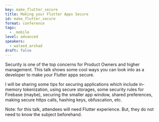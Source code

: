 ```yaml
---
key: make_flutter_secure
title: Making your Flutter Apps Secure
id: make_flutter_secure
format: conference
tags:
  - _mobile
level: advanced
speakers:
  - waleed_arshad
draft: false
---
```


Security is one of the top concerns for Product Owners and higher management. This talk shows some cool ways you can look into as a developer to make your Flutter apps secure.

I will be sharing some tips for securing applications which include in-memory tokenization, using secure storages, some security rules for Firebase (maybe), securing the smaller app window, shared preferences, making secure https calls, hashing keys, obfuscation, etc.

Note: for this talk, attendees will need Flutter experience. But, they do not need to know the subject beforehand.